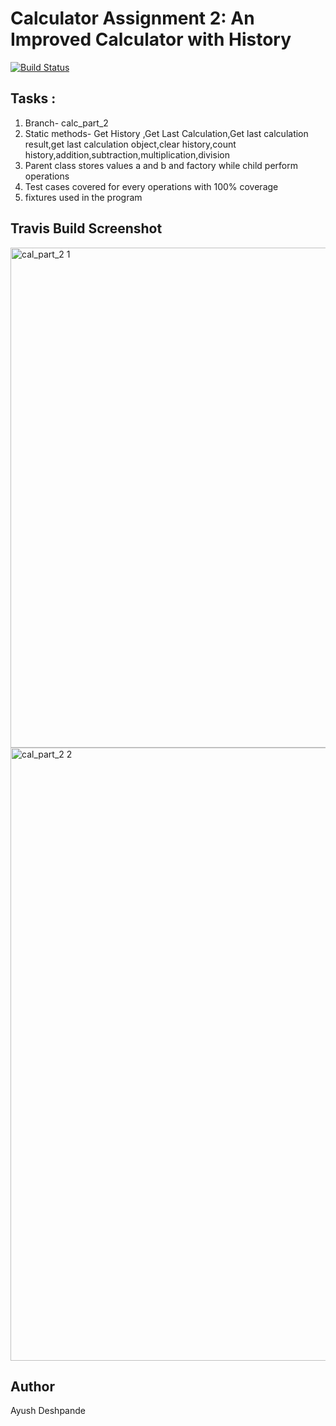 # Calculator Assignment 2: An Improved Calculator with History

[![Build Status](https://app.travis-ci.com/aad84/calc2.svg?branch=calc_part_2)](https://app.travis-ci.com/aad84/calc2)

## Tasks :
1. Branch- calc_part_2 
2. Static methods- Get History ,Get Last Calculation,Get last calculation result,get last calculation object,clear history,count  history,addition,subtraction,multiplication,division
3. Parent class stores values a and b and factory while child perform operations
4. Test cases covered for every operations with 100% coverage
5. fixtures used in the program

## Travis Build Screenshot
<img width="800" alt="cal_part_2 1" src="https://user-images.githubusercontent.com/90499269/142723544-6bb082e8-303f-4c4a-a14d-ed906eb167be.png">
<img width="981" alt="cal_part_2 2" src="https://user-images.githubusercontent.com/90499269/142723565-eff64268-596b-491e-baad-5d716dec5807.png">



## Author 
Ayush Deshpande




